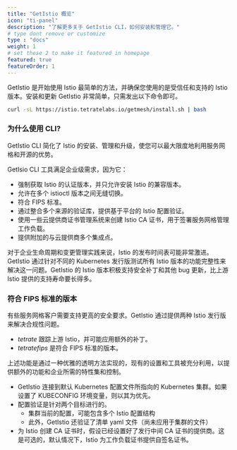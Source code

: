 ```yaml
---
title: "GetIstio 概览"
icon: "ti-panel"
description: "了解更多关于 GetIstio CLI，如何安装和管理它。"
# type dont remove or customize
type : "docs"
weight: 1
# set these 2 to make it featured in homepage
featured: true
featureOrder: 1
---
```


GetIstio 是开始使用 Istio 最简单的方法，并确保您使用的是受信任和支持的 Istio 版本。安装和更新 GetIstio 非常简单，只需发出以下命令即可。

```sh
curl -sL https://istio.tetratelabs.io/getmesh/install.sh | bash
```

### 为什么使用 CLI?

GetIstio CLI 简化了 Istio 的安装、管理和升级，使您可以最大限度地利用服务网格和开源的优势。

GetIsio CLI 工具满足企业级需求，因为它：

- 强制获取 Istio 的认证版本，并只允许安装 Istio 的兼容版本。
- 允许在多个 istioctl 版本之间无缝切换。
- 符合 FIPS 标准。
- 通过整合多个来源的验证库，提供基于平台的 Istio 配置验证。
- 使用一些云提供商证书管理系统来创建 Istio CA 证书，用于签署服务网格管理工作负载。
- 提供附加的与云提供商多个集成点。

对于企业生命周期和变更管理实践来说，Istio 的发布时间表可能非常激进。GetIstio 通过针对不同的 Kubernetes 发行版测试所有 Istio 版本的功能完整性来解决这一问题。GetIstio 的 Istio 版本积极支持安全补丁和其他 bug 更新，比上游 Istio 提供的支持寿命要长得多。

### 符合 FIPS 标准的版本

有些服务网格客户需要支持更高的安全要求。GetIstio 通过提供两种 Istio 发行版来解决合规性问题。

- *tetrate* 跟踪上游 Istio，并可能应用额外的补丁。
- *tetratefips* 是符合 FIPS 标准的版本。

上述功能是通过一种优雅的透明方法实现的，现有的设置和工具被充分利用，以提供额外的功能和企业所需的特性集和控制。

- GetIstio 连接到默认 Kubernetes 配置文件所指向的 Kubernetes 集群。如果设置了 KUBECONFIG 环境变量，则以其为优先。
- 配置验证是针对两个目标进行的。
  - 集群当前的配置，可能包含多个 Istio 配置结构
  - 此外，GetIstio 还验证了清单 yaml 文件（尚未应用于集群的文件）
- 为 Istio 创建 CA 证书时，假设已经设置好了发行中间 CA 证书的提供商。这是可选的，默认情况下，Istio 为工作负载证书提供自签名证书。
